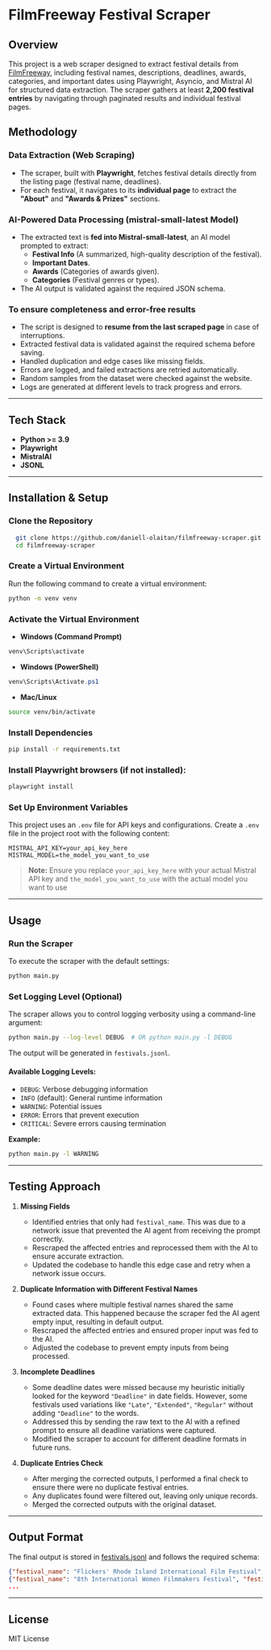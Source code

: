 # FilmFreeway Festival Scraper

## Overview
This project is a web scraper designed to extract festival details from [FilmFreeway](https://filmfreeway.com/festivals), including festival names, descriptions, deadlines, awards, categories, and important dates using Playwright, Asyncio, and Mistral AI for structured data extraction. The scraper gathers at least **2,200 festival entries** by navigating through paginated results and individual festival pages.

## **Methodology**
### **Data Extraction (Web Scraping)**
- The scraper, built with **Playwright**, fetches festival details directly from the listing page (festival name, deadlines).
- For each festival, it navigates to its **individual page** to extract the **"About"** and **"Awards & Prizes"** sections.

### **AI-Powered Data Processing (mistral-small-latest Model)**
- The extracted text is **fed into Mistral-small-latest**, an AI model prompted to extract:
  - **Festival Info** (A summarized, high-quality description of the festival).
  - **Important Dates**.
  - **Awards** (Categories of awards given).
  - **Categories** (Festival genres or types).
- The AI output is validated against the required JSON schema.

### **To ensure completeness and error-free results**
- The script is designed to **resume from the last scraped page** in case of interruptions.
- Extracted festival data is validated against the required schema before saving.
- Handled duplication and edge cases like missing fields.
- Errors are logged, and failed extractions are retried automatically.
- Random samples from the dataset were checked against the website.
- Logs are generated at different levels to track progress and errors.

---

## Tech Stack
- **Python >= 3.9**
- **Playwright**
- **MistralAI**
- **JSONL**

---

## Installation & Setup

### **Clone the Repository**
```bash
  git clone https://github.com/daniell-olaitan/filmfreeway-scraper.git
  cd filmfreeway-scraper
```

### **Create a Virtual Environment**
Run the following command to create a virtual environment:

```bash
python -m venv venv
```

### **Activate the Virtual Environment**

- **Windows (Command Prompt)**
```bash
venv\Scripts\activate
```
- **Windows (PowerShell)**
```powershell
venv\Scripts\Activate.ps1
```
- **Mac/Linux**
```bash
source venv/bin/activate
```

### **Install Dependencies**
```bash
pip install -r requirements.txt
```

### **Install Playwright browsers (if not installed):**
```bash
playwright install
```

### **Set Up Environment Variables**
This project uses an `.env` file for API keys and configurations. Create a `.env` file in the project root with the following content:
```env
MISTRAL_API_KEY=your_api_key_here
MISTRAL_MODEL=the_model_you_want_to_use
```

> **Note:** Ensure you replace `your_api_key_here` with your actual Mistral API key and `the_model_you_want_to_use` with the actual model you want to use

---

## Usage

### **Run the Scraper**
To execute the scraper with the default settings:
```bash
python main.py
```

### **Set Logging Level (Optional)**
The scraper allows you to control logging verbosity using a command-line argument:
```bash
python main.py --log-level DEBUG  # OR python main.py -l DEBUG
```
The output will be generated in `festivals.jsonl`.

#### **Available Logging Levels:**
- `DEBUG`: Verbose debugging information
- `INFO` (default): General runtime information
- `WARNING`: Potential issues
- `ERROR`: Errors that prevent execution
- `CRITICAL`: Severe errors causing termination

**Example:**
```bash
python main.py -l WARNING
```

---

## Testing Approach

1. **Missing Fields**
   - Identified entries that only had `festival_name`. This was due to a network issue that prevented the AI agent from receiving the prompt correctly.
   - Rescraped the affected entries and reprocessed them with the AI to ensure accurate extraction.
   - Updated the codebase to handle this edge case and retry when a network issue occurs.

2. **Duplicate Information with Different Festival Names**
   - Found cases where multiple festival names shared the same extracted data. This happened because the scraper fed the AI agent empty input, resulting in default output.
   - Rescraped the affected entries and ensured proper input was fed to the AI.
   - Adjusted the codebase to prevent empty inputs from being processed.

3. **Incomplete Deadlines**
   - Some deadline dates were missed because my heuristic initially looked for the keyword `"Deadline"` in date fields. However, some festivals used variations like `"Late"`, `"Extended"`, `"Regular"` without adding `"Deadline"` to the words.
   - Addressed this by sending the raw text to the AI with a refined prompt to ensure all deadline variations were captured.
   - Modified the scraper to account for different deadline formats in future runs.

4. **Duplicate Entries Check**
   - After merging the corrected outputs, I performed a final check to ensure there were no duplicate festival entries.
   - Any duplicates found were filtered out, leaving only unique records.
   - Merged the corrected outputs with the original dataset.

---

## **Output Format**
The final output is stored in [festivals.jsonl](./festivals.jsonl) and follows the required schema:

```json
{"festival_name": "Flickers' Rhode Island International Film Festival", "festival_info": "...", "deadlines": ["Jan 15, 2023"], "awards": ["Best Short Film"], "categories": ["Film Festival"], "important_dates": ["April 25, 2013"]}
{"festival_name": "8th International Women Filmmakers Festival", "festival_info": "...", "deadlines": ["April 5, 2024"], "awards": ["Best Documentary Award"], "categories": ["Short", "Experimental"], "important_dates": ["Feb 8, 2025"]}
...
```

---

## License
MIT License
